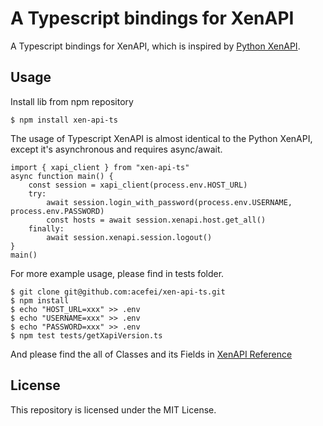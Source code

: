 # A Typescript bindings for XenAPI
A Typescript bindings for XenAPI, which is inspired by [Python XenAPI](https://xapi-project.github.io/xen-api/usage.html).

## Usage
Install lib from npm repository
```
$ npm install xen-api-ts
```

The usage of Typescript XenAPI is almost identical to the Python XenAPI, except it's asynchronous and requires async/await.
```
import { xapi_client } from "xen-api-ts"
async function main() {
    const session = xapi_client(process.env.HOST_URL)
    try:
        await session.login_with_password(process.env.USERNAME, process.env.PASSWORD)
        const hosts = await session.xenapi.host.get_all()
    finally:
        await session.xenapi.session.logout()
}
main()
```

For more example usage, please find in tests folder.
```
$ git clone git@github.com:acefei/xen-api-ts.git
$ npm install
$ echo "HOST_URL=xxx" >> .env
$ echo "USERNAME=xxx" >> .env
$ echo "PASSWORD=xxx" >> .env
$ npm test tests/getXapiVersion.ts
```

And please find the all of Classes and its Fields in [XenAPI Reference](https://xapi-project.github.io/xen-api)

## License
This repository is licensed under the MIT License.

